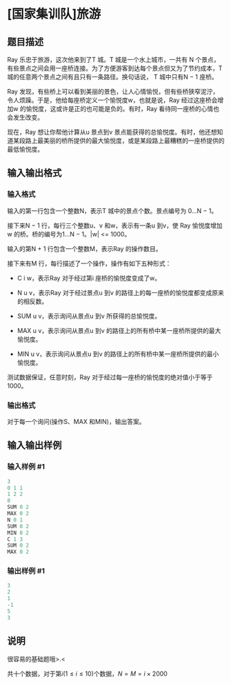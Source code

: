 # [国家集训队]旅游

## 题目描述

Ray 乐忠于旅游，这次他来到了T 城。T 城是一个水上城市，一共有 N 个景点，有些景点之间会用一座桥连接。为了方便游客到达每个景点但又为了节约成本，T 城的任意两个景点之间有且只有一条路径。换句话说， T 城中只有N − 1 座桥。

Ray 发现，有些桥上可以看到美丽的景色，让人心情愉悦，但有些桥狭窄泥泞，令人烦躁。于是，他给每座桥定义一个愉悦度w，也就是说，Ray 经过这座桥会增加w 的愉悦度，这或许是正的也可能是负的。有时，Ray 看待同一座桥的心情也会发生改变。

现在，Ray 想让你帮他计算从u 景点到v 景点能获得的总愉悦度。有时，他还想知道某段路上最美丽的桥所提供的最大愉悦度，或是某段路上最糟糕的一座桥提供的最低愉悦度。

## 输入输出格式

### 输入格式

输入的第一行包含一个整数N，表示T 城中的景点个数。景点编号为 0...N − 1。

接下来N − 1 行，每行三个整数u、v 和w，表示有一条u 到v，使 Ray 愉悦度增加w 的桥。桥的编号为1...N − 1。|w| <= 1000。

输入的第N + 1 行包含一个整数M，表示Ray 的操作数目。

接下来有M 行，每行描述了一个操作，操作有如下五种形式：

- C i w，表示Ray 对于经过第i 座桥的愉悦度变成了w。

- N u v，表示Ray 对于经过景点u 到v 的路径上的每一座桥的愉悦度都变成原来的相反数。

- SUM u v，表示询问从景点u 到v 所获得的总愉悦度。

- MAX u v，表示询问从景点u 到v 的路径上的所有桥中某一座桥所提供的最大愉悦度。

- MIN u v，表示询问从景点u 到v 的路径上的所有桥中某一座桥所提供的最小愉悦度。

测试数据保证，任意时刻，Ray 对于经过每一座桥的愉悦度的绝对值小于等于1000。

### 输出格式

对于每一个询问(操作S、MAX 和MIN)，输出答案。

## 输入输出样例

### 输入样例 #1

```cpp
3
0 1 1
1 2 2
8
SUM 0 2
MAX 0 2
N 0 1
SUM 0 2
MIN 0 2
C 1 3
SUM 0 2
MAX 0 2
```


### 输出样例 #1

```cpp
3
2
1
-1
5
3
```


## 说明

很容易的基础题哦>.<

共十个数据，对于第$i(1 \leq i \leq 10)$个数据，$N = M = i \times 2000$

